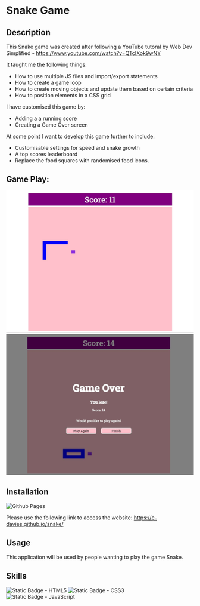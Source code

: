 # Snake Game


## Description

This Snake game was created after following a YouTube tutoral by Web Dev Simplified  - https://www.youtube.com/watch?v=QTcIXok9wNY

It taught me the following things:

* How to use multiple JS files and import/export statements
* How to create a game loop
* How to create moving objects and update them based on certain criteria
* How to position elements in a CSS grid

I have customised this game by:
* Adding a a running score
* Creating a Game Over screen

At some point I want to develop this game further to include: 
* Customisable settings for speed and snake growth
* A top scores leaderboard 
* Replace the food squares with randomised food icons.

## Game Play:

![Game Play](./assets/images/snake-game-play.JPG) 
![Game Over Screen](./assets/images/snake-game-over.JPG)

## Installation

![Github Pages](https://img.shields.io/badge/github%20pages-121013?style=for-the-badge&logo=github&logoColor=white)


Please use the following link to access the website: https://e-davies.github.io/snake/

## Usage

This application will be used by people wanting to play the game Snake. 


## Skills

![Static Badge - HTML5](https://img.shields.io/badge/HTML5-E34F26?style=for-the-badge&logo=html5&logoColor=white)
![Static Badge - CSS3](https://img.shields.io/badge/CSS3-1572B6?style=for-the-badge&logo=css3&logoColor=white)
![Static Badge - JavaScript](https://img.shields.io/badge/JavaScript-323330?style=for-the-badge&logo=javascript&logoColor=F7DF1E)


